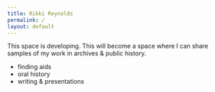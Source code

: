 ```yaml
---
title: Rikki Reynolds
permalink: /
layout: default
---
```


This space is developing. This will become a space where I can share samples of my work in archives & public history.

- finding aids
- oral history 
- writing & presentations 
